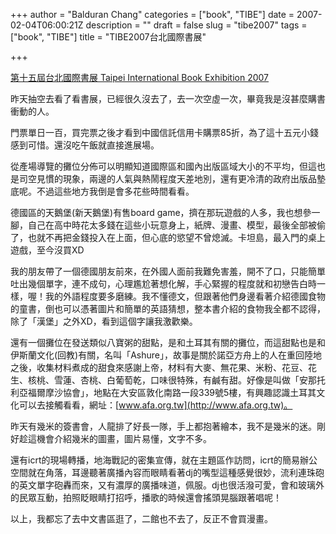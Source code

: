 +++
author = "Balduran Chang"
categories = ["book", "TIBE"]
date = 2007-02-04T06:00:21Z
description = ""
draft = false
slug = "tibe2007"
tags = ["book", "TIBE"]
title = "TIBE2007台北國際書展"

+++


[第十五屆台北國際書展 Taipei International Book Exhibition 2007](http://www.tibe.org.tw/2007/index.php "第十五屆台北國際書展 Taipei International Book Exhibition 2007")

昨天抽空去看了看書展，已經很久沒去了，去一次空虛一次，畢竟我是沒甚麼購書衝動的人。

門票單日一百，買完票之後才看到中國信託信用卡購票85折，為了這十五元小錢感到可惜。還沒吃午飯就直接進展場。

從產場導覽的攤位分佈可以明顯知道國際區和國內出版區域大小的不平均，但這也是司空見慣的現象，兩邊的人氣與熱鬧程度天差地別，還有更冷清的政府出版品墊底呢。不過這些地方我倒是會多花些時間看看。

德國區的天鵝堡(新天鵝堡)有售board game，擠在那玩遊戲的人多，我也想參一腳，自己在高中時花太多錢在這些小玩意身上，紙牌、漫畫、模型，最後全部被偷了，也就不再把金錢投入在上面，但心底的慾望不曾熄滅。卡坦島，最入門的桌上遊戲，至今沒買XD

我的朋友帶了一個德國朋友前來，在外國人面前我難免害羞，開不了口，只能簡單吐出幾個單字，連不成句，心理尷尬著想化解，手心緊握的程度就和初戀告白時一樣，喔！我的外語程度要多磨練。我不懂德文，但跟著他們身邊看著介紹德國食物的童書，倒也可以憑著圖片和簡單的英語猜想，整本書介紹的食物我全都不認得，除了「漢堡」之外XD，看到這個字讓我激歡樂。

還有一個攤位在發送類似八寶粥的甜點，是和土耳其有關的攤位，而這甜點也是和伊斯蘭文化(回教)有關，名叫「Ashure」，故事是關於諾亞方舟上的人在重回陸地之後，收集材料煮成的甜食來感謝上帝，材料有大麥、無花果、米粉、花豆、花生、核桃、雪蓮、杏桃、白葡萄乾，口味很特殊，有鹹有甜。好像是叫做「安那托利亞福爾摩沙協會」，地點在大安區敦化南路一段339號5樓，有興趣認識土耳其文化可以去接觸看看，網址：[www.afa.org.tw](http://www.afa.org.tw)。

昨天有幾米的簽書會，人龍排了好長一隊，手上都抱著繪本，我不是幾米的迷。剛好趁這機會介紹幾米的圖畫，圖片易懂，文字不多。

還有icrt的現場轉播，地海戰記的密集宣傳，就在主題區作訪問，icrt的簡易辦公空間就在角落，耳邊聽著廣播內容而眼睛看著dj的嘴型這種感覺很妙，流利連珠砲的英文單字砲轟而來，又有濃厚的廣播味道，佩服。dj也很活潑可愛，會和玻璃外的民眾互動，拍照眨眼睛打招呼，播歌的時候還會搖頭晃腦跟著唱呢！

以上，我都忘了去中文書區逛了，二館也不去了，反正不會買漫畫。

